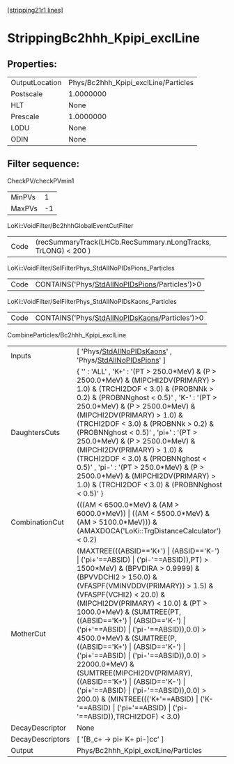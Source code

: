 [[stripping21r1 lines]](./stripping21r1-index)

# StrippingBc2hhh_Kpipi_exclLine

## Properties:

|                |                                      |
|----------------|--------------------------------------|
| OutputLocation | Phys/Bc2hhh_Kpipi_exclLine/Particles |
| Postscale      | 1.0000000                            |
| HLT            | None                                 |
| Prescale       | 1.0000000                            |
| L0DU           | None                                 |
| ODIN           | None                                 |

## Filter sequence:

CheckPV/checkPVmin1

|        |     |
|--------|-----|
| MinPVs | 1   |
| MaxPVs | -1  |

LoKi::VoidFilter/Bc2hhhGlobalEventCutFilter

|      |                                                                |
|------|----------------------------------------------------------------|
| Code | (recSummaryTrack(LHCb.RecSummary.nLongTracks, TrLONG) \< 200 ) |

LoKi::VoidFilter/SelFilterPhys_StdAllNoPIDsPions_Particles

|      |                                                                                                      |
|------|------------------------------------------------------------------------------------------------------|
| Code | CONTAINS('Phys/[StdAllNoPIDsPions](./stripping21r1-commonparticles-stdallnopidspions)/Particles')\>0 |

LoKi::VoidFilter/SelFilterPhys_StdAllNoPIDsKaons_Particles

|      |                                                                                                      |
|------|------------------------------------------------------------------------------------------------------|
| Code | CONTAINS('Phys/[StdAllNoPIDsKaons](./stripping21r1-commonparticles-stdallnopidskaons)/Particles')\>0 |

CombineParticles/Bc2hhh_Kpipi_exclLine

|                  |                                                                                                                                                                                                                                                                                                                                                                                                                                                                                                                                                                                                                                                                                                       |
|------------------|-------------------------------------------------------------------------------------------------------------------------------------------------------------------------------------------------------------------------------------------------------------------------------------------------------------------------------------------------------------------------------------------------------------------------------------------------------------------------------------------------------------------------------------------------------------------------------------------------------------------------------------------------------------------------------------------------------|
| Inputs           | [ 'Phys/[StdAllNoPIDsKaons](./stripping21r1-commonparticles-stdallnopidskaons)' , 'Phys/[StdAllNoPIDsPions](./stripping21r1-commonparticles-stdallnopidspions)' ]                                                                                                                                                                                                                                                                                                                                                                                                                                                                                                                                   |
| DaughtersCuts    | { '' : 'ALL' , 'K+' : '(PT \> 250.0\*MeV) & (P \> 2500.0\*MeV) & (MIPCHI2DV(PRIMARY) \> 1.0) & (TRCHI2DOF \< 3.0) & (PROBNNk \> 0.2) & (PROBNNghost \< 0.5)' , 'K-' : '(PT \> 250.0\*MeV) & (P \> 2500.0\*MeV) & (MIPCHI2DV(PRIMARY) \> 1.0) & (TRCHI2DOF \< 3.0) & (PROBNNk \> 0.2) & (PROBNNghost \< 0.5)' , 'pi+' : '(PT \> 250.0\*MeV) & (P \> 2500.0\*MeV) & (MIPCHI2DV(PRIMARY) \> 1.0) & (TRCHI2DOF \< 3.0) & (PROBNNghost \< 0.5)' , 'pi-' : '(PT \> 250.0\*MeV) & (P \> 2500.0\*MeV) & (MIPCHI2DV(PRIMARY) \> 1.0) & (TRCHI2DOF \< 3.0) & (PROBNNghost \< 0.5)' }                                                                                                                            |
| CombinationCut   | (((AM \< 6500.0\*MeV) & (AM \> 6000.0\*MeV)) \| ((AM \< 5500.0\*MeV) & (AM \> 5100.0\*MeV))) & (AMAXDOCA('LoKi::TrgDistanceCalculator') \< 0.2)                                                                                                                                                                                                                                                                                                                                                                                                                                                                                                                                                       |
| MotherCut        | (MAXTREE(((ABSID=='K+') \| (ABSID=='K-') \| ('pi+'==ABSID) \| ('pi-'==ABSID)),PT) \> 1500\*MeV) & (BPVDIRA \> 0.9999) & (BPVVDCHI2 \> 150.0) & (VFASPF(VMINVDDV(PRIMARY)) \> 1.5) & (VFASPF(VCHI2) \< 20.0) & (MIPCHI2DV(PRIMARY) \< 10.0) & (PT \> 1000.0\*MeV) & (SUMTREE(PT,((ABSID=='K+') \| (ABSID=='K-') \| ('pi+'==ABSID) \| ('pi-'==ABSID)),0.0) \> 4500.0\*MeV) & (SUMTREE(P,((ABSID=='K+') \| (ABSID=='K-') \| ('pi+'==ABSID) \| ('pi-'==ABSID)),0.0) \> 22000.0\*MeV) & (SUMTREE(MIPCHI2DV(PRIMARY),((ABSID=='K+') \| (ABSID=='K-') \| ('pi+'==ABSID) \| ('pi-'==ABSID)),0.0) \> 200.0) & (MINTREE((('K+'==ABSID) \| ('K-'==ABSID) \| ('pi+'==ABSID) \| ('pi-'==ABSID)),TRCHI2DOF) \< 3.0) |
| DecayDescriptor  | None                                                                                                                                                                                                                                                                                                                                                                                                                                                                                                                                                                                                                                                                                                  |
| DecayDescriptors | [ '[B_c+ -\> pi+ K+ pi-]cc' ]                                                                                                                                                                                                                                                                                                                                                                                                                                                                                                                                                                                                                                                                     |
| Output           | Phys/Bc2hhh_Kpipi_exclLine/Particles                                                                                                                                                                                                                                                                                                                                                                                                                                                                                                                                                                                                                                                                  |
